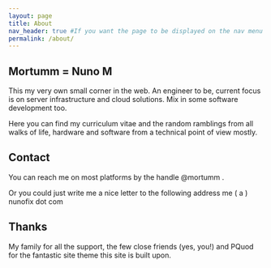 ```yaml
---
layout: page
title: About
nav_header: true #If you want the page to be displayed on the nav menu on top of the site, leave "true" here. If not, you can leave it blank
permalink: /about/
---
```


## Mortumm = Nuno M

This my very own small corner in the web. An engineer to be, current focus is on server infrastructure and cloud solutions. Mix in some software development too.

Here you can find my curriculum vitae and the random ramblings from all walks of life, hardware and software from a technical point of view mostly.

## Contact

You can reach me on most platforms by the handle @mortumm .

Or you could just write me a nice letter to the following address me ( a ) nunofix dot com

## Thanks

My family for all the support, the few close friends (yes, you!) and PQuod for the fantastic site theme this site is built upon.
